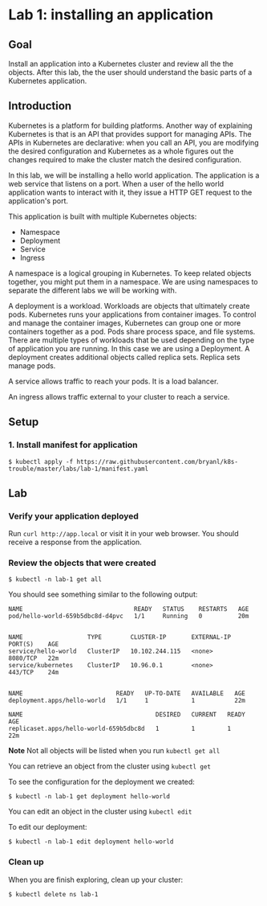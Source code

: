 # Lab 1: installing an application

## Goal

Install an application into a Kubernetes cluster and review all the
the objects. After this lab, the the user should understand the basic 
parts of a Kubernetes application.

## Introduction

Kubernetes is a platform for building platforms. Another way of
explaining Kubernetes is that is an API that provides support for 
managing APIs. The APIs in Kubernetes are declarative: when you call
an API, you are modifying the desired configuration and Kubernetes as
a whole figures out the changes required to make the cluster match
the desired configuration.

In this lab, we will be installing a hello world application. The 
application is a web service that listens on a port. When a user of
the hello world application wants to interact with it, they issue 
a HTTP GET request to the application's port.

This application is built with multiple Kubernetes objects:

* Namespace
* Deployment
* Service
* Ingress

A namespace is a logical grouping in Kubernetes. To keep related
objects together, you might put them in a namespace. We are using 
namespaces to separate the different labs we will be working with.

A deployment is a workload. Workloads are objects that ultimately 
create pods. Kubernetes runs your applications from container images.
To control and manage the container images, Kubernetes can group
one or more containers together as a pod. Pods share process space,
and file systems. There are multiple types of workloads that be
used depending on the type of application you are running. In 
this case we are using a Deployment. A deployment creates additional
objects called replica sets. Replica sets manage pods.

A service allows traffic to reach your pods. It is a load balancer.

An ingress allows traffic external to your cluster to reach a service. 

## Setup

### 1. Install manifest for application

`$ kubectl apply -f https://raw.githubusercontent.com/bryanl/k8s-trouble/master/labs/lab-1/manifest.yaml`


## Lab

### Verify your application deployed

Run `curl http://app.local` or visit it in your web browser. You should 
receive a response from the application.

### Review the objects that were created

`$ kubectl -n lab-1 get all`

You should see something similar to the following output:

```text
NAME                               READY   STATUS    RESTARTS   AGE
pod/hello-world-659b5dbc8d-d4pvc   1/1     Running   0          20m


NAME                  TYPE        CLUSTER-IP       EXTERNAL-IP   PORT(S)    AGE
service/hello-world   ClusterIP   10.102.244.115   <none>        8080/TCP   22m
service/kubernetes    ClusterIP   10.96.0.1        <none>        443/TCP    24m


NAME                          READY   UP-TO-DATE   AVAILABLE   AGE
deployment.apps/hello-world   1/1     1            1           22m

NAME                                     DESIRED   CURRENT   READY   AGE
replicaset.apps/hello-world-659b5dbc8d   1         1         1       22m
```

**Note** Not all objects will be listed when you run `kubectl get all`

You can retrieve an object from the cluster using `kubectl get`

To see the configuration for the deployment we created:

`$ kubectl -n lab-1 get deployment hello-world`

You can edit an object in the cluster using `kubectl edit`

To edit our deployment:

`$ kubectl -n lab-1 edit deployment hello-world`

### Clean up

When you are finish exploring, clean up your cluster:

`$ kubectl delete ns lab-1`
